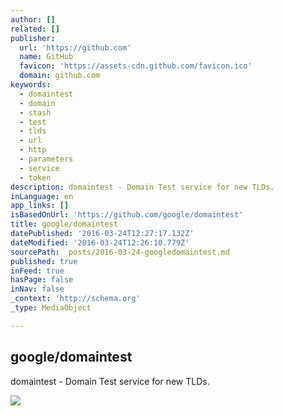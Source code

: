 ```yaml
---
author: []
related: []
publisher:
  url: 'https://github.com'
  name: GitHub
  favicon: 'https://assets-cdn.github.com/favicon.ico'
  domain: github.com
keywords:
  - domaintest
  - domain
  - stash
  - test
  - tlds
  - url
  - http
  - parameters
  - service
  - token
description: domaintest - Domain Test service for new TLDs.
inLanguage: en
app_links: []
isBasedOnUrl: 'https://github.com/google/domaintest'
title: google/domaintest
datePublished: '2016-03-24T12:27:17.132Z'
dateModified: '2016-03-24T12:26:10.779Z'
sourcePath: _posts/2016-03-24-googledomaintest.md
published: true
inFeed: true
hasPage: false
inNav: false
_context: 'http://schema.org'
_type: MediaObject

---
```

<article style=""><h1>google/domaintest</h1><p>domaintest - Domain Test service for new TLDs.</p><img src="https://avatars2.githubusercontent.com/u/1342004?v=3&amp;s=400" /></article>